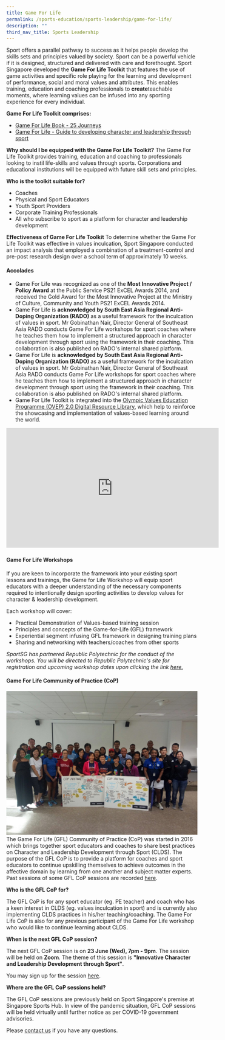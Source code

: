 ```yaml
---
title: Game For Life
permalink: /sports-education/sports-leadership/game-for-life/
description: ""
third_nav_title: Sports Leadership
---
```

Sport offers a parallel pathway to success as it helps people develop the skills sets and principles valued by society. Sport can be a powerful vehicle if it is designed, structured and delivered with care and forethought. Sport Singapore developed the **Game For Life Toolkit** that features the use of game activities and specific role playing for the learning and development of performance, social and moral values and attributes. This enables training, education and coaching professionals to **create**teachable moments, where learning values can be infused into any sporting experience for every individual.

**Game For Life Toolkit comprises:**
* [Game For Life Book - 25 Journeys](/sport-leadership/game-for-life/book/)
* [Game For Life - Guide to developing character and leadership through sport](/sport-leadership/game-for-life/guide/)

**Why should I be equipped with the Game For Life Toolkit?**
The Game For Life Toolkit provides training, education and coaching to professionals looking to instil life-skills and values through sports. Corporations and educational institutions will be equipped with future skill sets and principles.

**Who is the toolkit suitable for?**
* Coaches
* Physical and Sport Educators
* Youth Sport Providers
* Corporate Training Professionals
* All who subscribe to sport as a platform for character and leadership development

**Effectiveness of Game For Life Toolkit**
To determine whether the Game For Life Toolkit was effective in values inculcation, Sport Singapore conducted an impact analysis that employed a combination of a treatment-control and pre-post research design over a school term of approximately 10 weeks.

#### **Accolades**
* Game For Life was recognized as one of the **Most Innovative Project / Policy Award** at the Public Service PS21 ExCEL Awards 2014, and received the Gold Award for the Most Innovative Project at the Ministry of Culture, Community and Youth PS21 ExCEL Awards 2014.
* Game For Life is **acknowledged by South East Asia Regional Anti-Doping Organization (RADO)** as a useful framework for the inculcation of values in sport. Mr Gobinathan Nair, Director General of Southeast Asia RADO conducts Game For Life workshops for sport coaches where he teaches them how to implement a structured approach in character development through sport using the framework in their coaching. This collaboration is also published on RADO's internal shared platform.
* Game For Life is **acknowledged by South East Asia Regional Anti-Doping Organization (RADO)** as a useful framework for the inculcation of values in sport. Mr Gobinathan Nair, Director General of Southeast Asia RADO conducts Game For Life workshops for sport coaches where he teaches them how to implement a structured approach in character development through sport using the framework in their coaching. This collaboration is also published on RADO's internal shared platform.
* Game For Life Toolkit is integrated into the [Olympic Values Education Programme (OVEP) 2.0 Digital Resource Library](https://www.sportsingapore.gov.sg/Sports-Education/Sports-Leadership/Latest/2017/3/Game-for-Life-Toolkit-is-featured-in-Olympic-Values-Education-Program-Digital-Toolkit), which help to reinforce the showcasing and implementation of values-based learning around the world.

<iframe width="560" height="315" src="https://www.youtube.com/embed/jZK2x-qPFZk" title="YouTube video player" frameborder="0" allow="accelerometer; autoplay; clipboard-write; encrypted-media; gyroscope; picture-in-picture; web-share" allowfullscreen></iframe>

#### **Game For Life Workshops**
If you are keen to incorporate the framework into your existing sport lessons and trainings, the Game for Life Workshop will equip sport educators with a deeper understanding of the necessary components required to intentionally design sporting activities to develop values for character & leadership development.

Each workshop will cover:
* Practical Demonstration of Values-based training session
* Principles and concepts of the Game-for-Life (GFL) framework
* Experiential segment infusing GFL framework in designing training plans
* Sharing and networking with teachers/coaches from other sports

*SportSG has partnered Republic Polytechnic for the conduct of the workshops. You will be directed to Republic Polytechnic's site for registration and upcoming workshop dates upon clicking the link [here.](https://www.rp.edu.sg/ace/short-course/Detail/game-for-life)*

#### **Game For Life Community of Practice (CoP)**
![Game For Life Community of Practice (CoP)](/images/Sport%20Education/Sports%20Leadership/Game%20For%20Life/IMG_9335.jpeg)
The Game For Life (GFL) Community of Practice (CoP) was started in 2016 which brings together sport educators and coaches to share best practices on Character and Leadership Development through Sport (CLDS). The purpose of the GFL CoP is to provide a platform for coaches and sport educators to continue upskilling themselves to achieve outcomes in the affective domain by learning from one another and subject matter experts. Past sessions of some GFL CoP sessions are recorded [here](https://www.sportsingapore.gov.sg/Sports-Education/Sports-Leadership/Latest).

**Who is the GFL CoP for?**

The GFL CoP is for any sport educator (eg. PE teacher) and coach who has a keen interest in CLDS (eg. values inculcation in sport) and is currently also implementing CLDS practices in his/her teaching/coaching. The Game For Life CoP is also for any previous participant of the Game For Life workshop who would like to continue learning about CLDS. 

**When is the next GFL CoP session?**

The next GFL CoP session is on **23 June (Wed), 7pm - 9pm**. The session will be held on **Zoom**. The theme of this session is **"Innovative Character and Leadership Development through Sport"**.

You may sign up for the session [here](https://form.gov.sg/609b58944610f70011044cea).

**Where are the GFL CoP sessions held?**

The GFL CoP sessions are previously held on Sport Singapore's premise at Singapore Sports Hub. In view of the pandemic situation, GFL CoP sessions will be held virtually until further notice as per COVID-19 government advisories. 

Please [contact us](mailto:hong_xue_en@sport.gov.sg) if you have any questions.